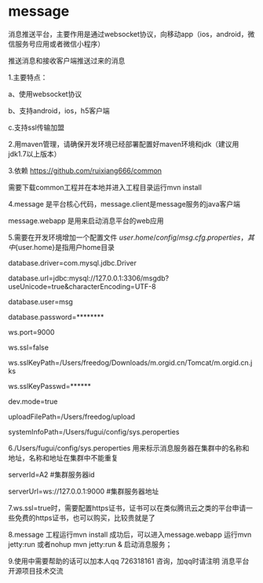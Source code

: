 # message

消息推送平台，主要作用是通过websocket协议，向移动app（ios，android，微信服务号应用或者微信小程序）

推送消息和接收客户端推送过来的消息

1.主要特点：

a、使用websocket协议

b、支持android，ios，h5客户端

c.支持ssl传输加盟

2.用maven管理，请确保开发环境已经部署配置好maven环境和jdk（建议用jdk1.7以上版本）

3.依赖 https://github.com/ruixiang666/common

需要下载common工程并在本地并进入工程目录运行mvn install

4.message 是平台核心代码，message.client是message服务的java客户端

message.webapp  是用来启动消息平台的web应用

5.需要在开发环境增加一个配置文件 ${user.home}/config/msg.cfg.properties，其中${user.home}是指用户home目录

database.driver=com.mysql.jdbc.Driver

database.url=jdbc:mysql://127.0.0.1:3306/msgdb?useUnicode=true&amp;characterEncoding=UTF-8

database.user=msg

database.password=********


ws.port=9000

ws.ssl=false

ws.sslKeyPath=/Users/freedog/Downloads/m.orgid.cn/Tomcat/m.orgid.cn.jks

ws.sslKeyPasswd=******

dev.mode=true



uploadFilePath=/Users/freedog/upload

systemInfoPath=/Users/fugui/config/sys.peroperties

6./Users/fugui/config/sys.peroperties  用来标示消息服务器在集群中的名称和地址，名称和地址在集群中不能重复

serverId=A2  #集群服务器id

serverUrl=ws://127.0.0.1:9000 #集群服务器地址

7.ws.ssl=true时，需要配置https证书，证书可以在类似腾讯云之类的平台申请一些免费的https证书，也可以购买，比较贵就是了

8.message 工程运行mvn install 成功后，可以进入message.webapp 运行mvn jetty:run 或者nohup mvn jetty:run & 启动消息服务；

9.使用中需要帮助的话可以加本人qq 726318161 咨询，加qq时请注明 消息平台开源项目技术交流











